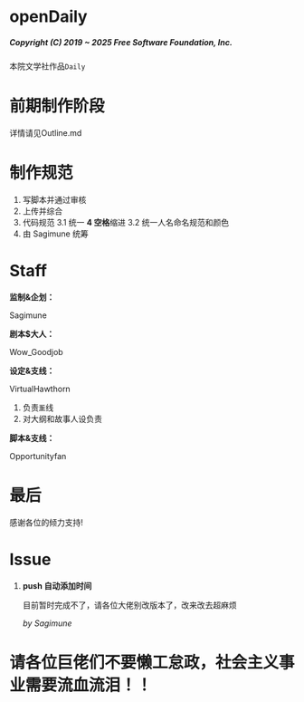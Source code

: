 # openDaily

##### Copyright (C) 2019 ~ 2025 Free Software Foundation, Inc.

本院文学社作品`Daily`

# 前期制作阶段

详情请见Outline.md

# 制作规范

1. 写脚本并通过审核
2. 上传并综合
3. 代码规范
3.1 统一 **4 空格**缩进
3.2 统一人名命名规范和颜色
4. 由 Sagimune 统筹

# Staff

**监制&企划：**

Sagimune

**剧本$大人：**

Wow_Goodjob

**设定&支线：**

VirtualHawthorn

1. 负责`薰`线
2. 对大纲和故事人设负责

**脚本&支线：**

Opportunityfan

# 最后

感谢各位的倾力支持!

# Issue

1. **push 自动添加时间**

   目前暂时完成不了，请各位大佬别改版本了，改来改去超麻烦

   *by Sagimune*

# 请各位巨佬们不要懒工怠政，社会主义事业需要流血流泪！！
